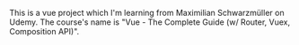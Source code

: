 This is a vue project which I'm learning from Maximilian Schwarzmüller on Udemy.
The course's name is "Vue - The Complete Guide (w/ Router, Vuex, Composition API)".
